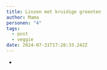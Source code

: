 ```yaml
---
title: Linzen met kruidige groenten
author: Mama
personen: "4"
tags:
  - post
  - veggie
date: 2024-07-31T17:28:33.242Z
---
```

- 